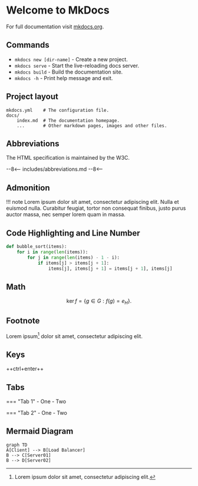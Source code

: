 # Welcome to MkDocs

For full documentation visit [mkdocs.org](https://www.mkdocs.org).

## Commands

* `mkdocs new [dir-name]` - Create a new project.
* `mkdocs serve` - Start the live-reloading docs server.
* `mkdocs build` - Build the documentation site.
* `mkdocs -h` - Print help message and exit.

## Project layout

```
mkdocs.yml    # The configuration file.
docs/
    index.md  # The documentation homepage.
    ...       # Other markdown pages, images and other files.
```

## Abbreviations

The HTML specification is maintained by the W3C.

--8<--
includes/abbreviations.md
--8<--

## Admonition

!!! note
    Lorem ipsum dolor sit amet, consectetur adipiscing elit. Nulla et euismod
    nulla. Curabitur feugiat, tortor non consequat finibus, justo purus auctor
    massa, nec semper lorem quam in massa.

## Code Highlighting and Line Number

```python linenums="1"
def bubble_sort(items):
    for i in range(len(items)):
        for j in range(len(items) - 1 - i):
            if items[j] > items[j + 1]:
                items[j], items[j + 1] = items[j + 1], items[j]
```

## Math

$$
\operatorname{ker} f=\{g\in G:f(g)=e_{H}\}{\mbox{.}}
$$

## Footnote

Lorem ipsum[^1] dolor sit amet, consectetur adipiscing elit.

[^1]: Lorem ipsum dolor sit amet, consectetur adipiscing elit.

## Keys

++ctrl+enter++

## Tabs

=== "Tab 1"
    - One
    - Two

=== "Tab 2"
    - One
    - Two

## Mermaid Diagram

```mermaid
graph TD
A[Client] --> B[Load Balancer]
B --> C[Server01]
B --> D[Server02]
```